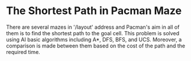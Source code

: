 # The Shortest Path in Pacman Maze
There are several mazes in '/layout' address and Pacman's aim in all of them is to find the shortest path to the goal cell. This problem is solved using AI basic algorithms including A*, DFS, BFS, and UCS. Moreover, a comparison is made between them based on the cost of the path and the required time.
